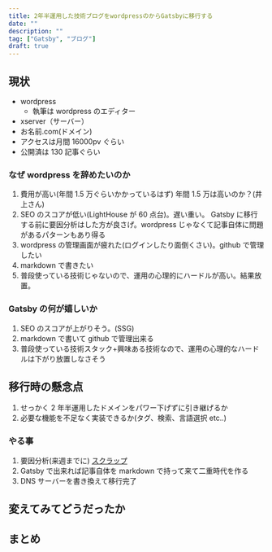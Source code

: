 ```yaml
---
title: 2年半運用した技術ブログをwordpressのからGatsbyに移行する
date: ""
description: ""
tag: ["Gatsby", "ブログ"]
draft: true
---
```


## 現状

- wordpress
  - 執筆は wordpress のエディター
- xserver（サーバー）
- お名前.com(ドメイン)
- アクセスは月間 16000pv ぐらい
- 公開済は 130 記事ぐらい

### なぜ wordpress を辞めたいのか

1. 費用が高い(年間 1.5 万ぐらいかかっているはず)
   年間 1.5 万は高いのか？(井上さん)
2. SEO のスコアが低い(LightHouse が 60 点台)。遅い重い。
   Gatsby に移行する前に要因分析はした方が良さげ。wordpress じゃなくて記事自体に問題があるパターンもあり得る
3. wordpress の管理画面が疲れた(ログインしたり面倒くさい)。github で管理したい
4. markdown で書きたい
5. 普段使っている技術じゃないので、運用の心理的にハードルが高い。結果放置。

### Gatsby の何が嬉しいか

1. SEO のスコアが上がりそう。(SSG)
2. markdown で書いて github で管理出来る
3. 普段使っている技術スタック+興味ある技術なので、運用の心理的なハードルは下がり放置しなさそう

## 移行時の懸念点

1. せっかく 2 年半運用したドメインをパワー下げずに引き継げるか
2. 必要な機能を不足なく実装できるか(タグ、検索、言語選択 etc..)

### やる事

1. 要因分析(来週までに)
   [スクラップ](https://zenn.dev/gunners6518/scraps/b9a5fd5ceb4f19)
2. Gatsby で出来れば記事自体を markdown で持って来て二重時代を作る
3. DNS サーバーを書き換えて移行完了

## 変えてみてどうだったか

## まとめ
